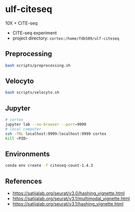 # ulf-citeseq

10X + CITE-seq

* CITE-seq experiment
* project directory: `cortex:/home/fdb589/ulf-citeseq`

## Preprocessing

```bash
bash scripts/preprocessing.sh
```

## Velocyto

```bash
bash scripts/velocyto.sh
```

## Jupyter

```bash
# cortex
jupyter lab --no-browser --port=9999
# local computer
ssh -fNL localhost:9999:localhost:9999 cortex
kill <PID>
```

## Environments

```bash
conda env create -f citeseq-count-1.4.3
```

## References

* https://satijalab.org/seurat/v3.0/hashing_vignette.html
* https://satijalab.org/seurat/v3.1/multimodal_vignette.html
* https://satijalab.org/seurat/v3.1/hashing_vignette.html
